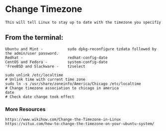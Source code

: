 # Change Timezone

    This will tell Linux to stay up to date with the timezone you specifiy
    
## From the terminal: ##

    Ubuntu and Mint -           sudo dpkg-reconfigure tzdata followed by the admin/user password.
    Redhat -                    redhat-config-date
    CentOS and Fedora -         system-config-date
    'FreeBSD and Slackware -    tzselect
    
    sudo unlink /etc/localtime                                              # Unlink time with current time zone
    sudo ln -s /usr/share/zoneinfo/America/Chicago /etc/localtime           # Change timezone association to chicago in america
    date                                                                    # Check date change took effect
    
### More Resources

    https://www.wikihow.com/Change-the-Timezone-in-Linux
    https://vitux.com/how-to-change-the-timezone-on-your-ubuntu-system/
    